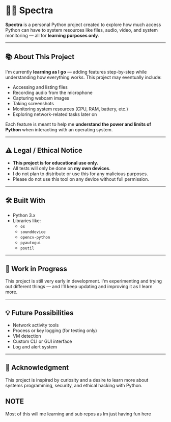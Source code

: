 # 🕵️‍♂️ Spectra

**Spectra** is a personal Python project created to explore how much access Python can have to system resources like files, audio, video, and system monitoring — all for **learning purposes only**.

---

## 📚 About This Project

I'm currently **learning as I go** — adding features step-by-step while understanding how everything works. This project may eventually include:

- Accessing and listing files
- Recording audio from the microphone
- Capturing webcam images
- Taking screenshots
- Monitoring system resources (CPU, RAM, battery, etc.)
- Exploring network-related tasks later on

Each feature is meant to help me **understand the power and limits of Python** when interacting with an operating system.

---

## ⚠️ Legal / Ethical Notice

- **This project is for educational use only.**
- All tests will only be done on **my own devices**.
- I do not plan to distribute or use this for any malicious purposes.
- Please do not use this tool on any device without full permission.

---

## 🛠️ Built With

- Python 3.x
- Libraries like:
  - `os`
  - `sounddevice`
  - `opencv-python`
  - `pyautogui`
  - `psutil`

---

## 🚧 Work in Progress

This project is still very early in development. I'm experimenting and trying out different things — and I’ll keep updating and improving it as I learn more.

---

## 💡 Future Possibilities

- Network activity tools
- Process or key logging (for testing only)
- VM detection
- Custom CLI or GUI interface
- Log and alert system

---

## 🙌 Acknowledgment

This project is inspired by curiosity and a desire to learn more about systems programming, security, and ethical hacking with Python.

## NOTE
Most of this will me learning and sub repos as Im just having fun here 
